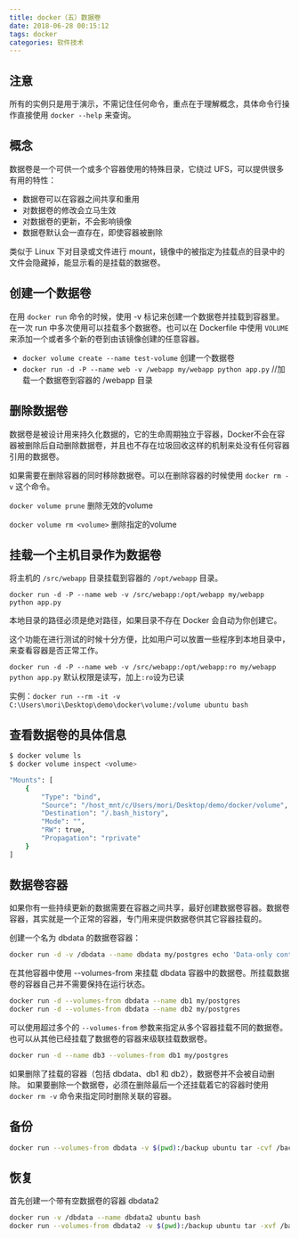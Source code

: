 ```yaml
---
title: docker（五）数据卷
date: 2018-06-28 00:15:12
tags: docker
categories: 软件技术
---
```


## 注意

所有的实例只是用于演示，不需记住任何命令，重点在于理解概念，具体命令行操作直接使用 `docker --help` 来查询。

## 概念

数据卷是一个可供一个或多个容器使用的特殊目录，它绕过 UFS，可以提供很多有用的特性：

- 数据卷可以在容器之间共享和重用
- 对数据卷的修改会立马生效
- 对数据卷的更新，不会影响镜像
- 数据卷默认会一直存在，即使容器被删除

类似于 Linux 下对目录或文件进行 mount，镜像中的被指定为挂载点的目录中的文件会隐藏掉，能显示看的是挂载的数据卷。

## 创建一个数据卷

在用 `docker run` 命令的时候，使用 -v 标记来创建一个数据卷并挂载到容器里。在一次 run 中多次使用可以挂载多个数据卷。也可以在 Dockerfile 中使用 `VOLUME` 来添加一个或者多个新的卷到由该镜像创建的任意容器。

- `docker volume create --name test-volume` 创建一个数据卷
- `docker run -d -P --name web -v /webapp my/webapp python app.py`    //加载一个数据卷到容器的 /webapp 目录

## 删除数据卷

数据卷是被设计用来持久化数据的，它的生命周期独立于容器，Docker不会在容器被删除后自动删除数据卷，并且也不存在垃圾回收这样的机制来处没有任何容器引用的数据卷。

如果需要在删除容器的同时移除数据卷。可以在删除容器的时候使用 `docker rm -v` 这个命令。

`docker volume prune` 删除无效的volume

`docker volume rm <volume>` 删除指定的volume

## 挂载一个主机目录作为数据卷

将主机的 `/src/webapp` 目录挂载到容器的 `/opt/webapp` 目录。

`docker run -d -P --name web -v /src/webapp:/opt/webapp my/webapp python app.py`

本地目录的路径必须是绝对路径，如果目录不存在 Docker 会自动为你创建它。

这个功能在进行测试的时候十分方便，比如用户可以放置一些程序到本地目录中，来查看容器是否正常工作。

`docker run -d -P --name web -v /src/webapp:/opt/webapp:ro my/webapp python app.py` 默认权限是读写，加上`:ro`设为已读

实例：`docker run --rm -it -v C:\Users\mori\Desktop\demo\docker\volume:/volume ubuntu bash`

## 查看数据卷的具体信息

```bash
$ docker volume ls
$ docker volume inspect <volume>

"Mounts": [
    {
        "Type": "bind",
        "Source": "/host_mnt/c/Users/mori/Desktop/demo/docker/volume",
        "Destination": "/.bash_history",
        "Mode": "",
        "RW": true,
        "Propagation": "rprivate"
    }
]
```

## 数据卷容器

如果你有一些持续更新的数据需要在容器之间共享，最好创建数据卷容器。数据卷容器，其实就是一个正常的容器，专门用来提供数据卷供其它容器挂载的。

创建一个名为 dbdata 的数据卷容器：

```bash
docker run -d -v /dbdata --name dbdata my/postgres echo 'Data-only container for postgres'
```

在其他容器中使用 --volumes-from 来挂载 dbdata 容器中的数据卷。所挂载数据卷的容器自己并不需要保持在运行状态。

```bash
docker run -d --volumes-from dbdata --name db1 my/postgres
docker run -d --volumes-from dbdata --name db2 my/postgres
```

可以使用超过多个的 `--volumes-from` 参数来指定从多个容器挂载不同的数据卷。也可以从其他已经挂载了数据卷的容器来级联挂载数据卷。

```bash
docker run -d --name db3 --volumes-from db1 my/postgres
```

如果删除了挂载的容器（包括 dbdata、db1 和 db2），数据卷并不会被自动删除。 如果要删除一个数据卷，必须在删除最后一个还挂载着它的容器时使用 `docker rm -v` 命令来指定同时删除关联的容器。

## 备份

```bash
docker run --volumes-from dbdata -v $(pwd):/backup ubuntu tar -cvf /backup/backup.tar /dbdata
```

## 恢复

首先创建一个带有空数据卷的容器 dbdata2

```bash
docker run -v /dbdata --name dbdata2 ubuntu bash
docker run --volumes-from dbdata2 -v $(pwd):/backup ubuntu tar -xvf /backup/backup.tar
```

